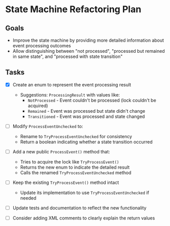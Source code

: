 # State Machine Refactoring Plan

## Goals

- Improve the state machine by providing more detailed information about event processing outcomes
- Allow distinguishing between "not processed", "processed but remained in same state", and "processed with state transition"

## Tasks

- [x] Create an enum to represent the event processing result
  - Suggestions: `ProcessingResult` with values like:
    - `NotProcessed` - Event couldn't be processed (lock couldn't be acquired)
    - `Remained` - Event was processed but state didn't change
    - `Transitioned` - Event was processed and state changed

- [ ] Modify `ProcessEventUnchecked` to:
  - Rename to `TryProcessEventUnchecked` for consistency
  - Return a boolean indicating whether a state transition occurred

- [ ] Add a new public `ProcessEvent()` method that:
  - Tries to acquire the lock like `TryProcessEvent()`
  - Returns the new enum to indicate the detailed result
  - Calls the renamed `TryProcessEventUnchecked` method
  
- [ ] Keep the existing `TryProcessEvent()` method intact
  - Update its implementation to use `TryProcessEventUnchecked` if needed

- [ ] Update tests and documentation to reflect the new functionality

- [ ] Consider adding XML comments to clearly explain the return values 
